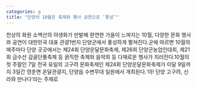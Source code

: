 ```yaml
---
categories: g
title: "단양의 10월은 축제와 행사 공연으로 ‘풍성’"
---
```

천상의 화원 소백산의 야생화가 만발해 완연한 가을이 느껴지는 10월, 다양한 문화 행사와 공연이 대한민국 대표 관광1번지 단양군에서 풍성하게 펼쳐진다.군에 따르면 10월의 매주마다 단양 곳곳에서는 제24회 단양온달문화축제, 제26회 단양군농업인대회, 제21회 금수산 감골단풍축제 등 굵직한 축제와 음악회 등 다채로운 행사가 치러진다.10월의 첫 주말인 7일 전국 유일의 고구려 문화축제인 제24회 단양온달문화축제가 이달 9일까지 3일간 영춘면 온달관광지, 단양읍 수변무대 일원에서 개최된다.‘아! 단양 고구려, 신라와 만나다’라는 주제로